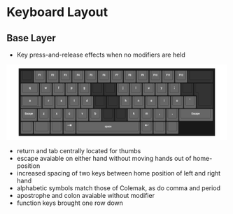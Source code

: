 # Keyboard Layout

## Base Layer

* Key press-and-release effects when no modifiers are held
  
![](images/base.png?raw=true)

* return and tab centrally located for thumbs
* escape avaiable on either hand without moving hands out of home-position
* increased spacing of two keys between home position of left and right hand
* alphabetic symbols match those of Colemak, as do comma and period
* apostrophe and colon avaiable without modifier
* function keys brought one row down
